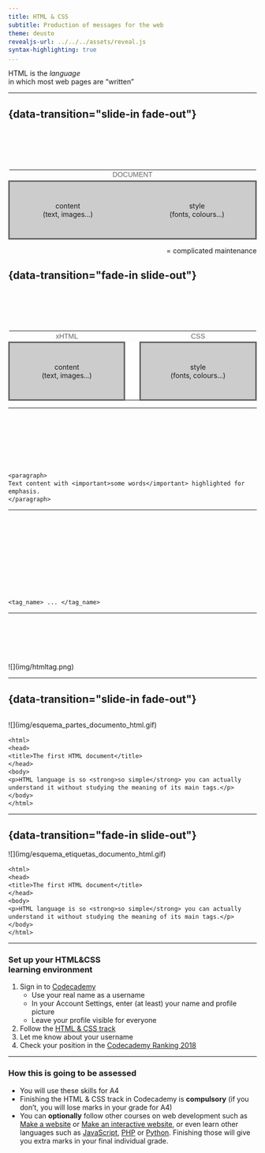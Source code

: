 ```yaml
---
title: HTML & CSS
subtitle: Production of messages for the web
theme: deusto
revealjs-url: ../../../assets/reveal.js
syntax-highlighting: true
...
```


<div class="center">

HTML is the _language_  
in which most web pages are “written”

</div>

---

## {data-transition="slide-in fade-out"}

<table style="margin-top:100px;">
    <tr>
        <td colspan="3" style="text-align:center; font-family:'Frutiger LT Std', Montserrat, sans-serif;color:#666;">DOCUMENT</td>
    </tr>
    <tr style="border:solid 3px #666; background-color:#ccc;">
        <td style="padding:40px; text-align:center;width:300px;">content<br />(text, images...)</td>
        <td style="width:25px;">&nbsp;</td>
        <td style="padding:40px; text-align:center;width:300px;">style<br />(fonts, colours...)</td>
    </tr>
</table>

<div class="fragment" style="text-align:right;">
= complicated maintenance
</div>

## {data-transition="fade-in slide-out"}

<table style="margin-top:100px;">
    <tr>
        <td style="text-align:center; font-family:'Frutiger LT Std', Montserrat, sans-serif;color:#666;">xHTML</td>
        <td style="border-bottom:solid 1px #fff;">&nbsp;</td>
        <td style="text-align:center; font-family:'Frutiger LT Std', Montserrat, sans-serif;color:#666;">CSS</td>
    </tr>
    <tr style="background-color:#ccc;">
        <td style="padding:40px 0; border:solid 3px #666; text-align:center;width:400px;">content<br />(text, images...)</td>
        <td style="background-color:white;width:25px;">&nbsp;</td>
        <td style="padding:40px 0; border:solid 3px #666; text-align:center;width:400px;">style<br />(fonts, colours...)</td>
    </tr>
</table>

---

<div style="height:100px;"></div>

```
<paragraph>
Text content with <important>some words</important> highlighted for emphasis.
</paragraph>
```

---

<div style="height:150px;"></div>

```
<tag_name> ... </tag_name>
```

---

<div class="center" style="margin-top:100px;">
![](img/htmltag.png)
</div>

---

## {data-transition="slide-in fade-out"}

<div class="center" style="padding-top:14px;">
![](img/esquema_partes_documento_html.gif)
</div>

```
<html>
<head>
<title>The first HTML document</title>
</head>
<body>
<p>HTML language is so <strong>so simple</strong> you can actually understand it without studying the meaning of its main tags.</p>
</body> 
</html>
```

---

## {data-transition="fade-in slide-out"}

<div class="center">
![](img/esquema_etiquetas_documento_html.gif)
</div>

```
<html>
<head>
<title>The first HTML document</title>
</head>
<body>
<p>HTML language is so <strong>so simple</strong> you can actually understand it without studying the meaning of its main tags.</p>
</body> 
</html>
```

---

### Set up your HTML&CSS<br />learning environment

1. Sign in to [Codecademy](http://codecademy.com/)
    - Use your real name as a username
    - In your Account Settings, enter (at least) your name and profile picture
    - Leave your profile visible for everyone
5. Follow the [HTML & CSS track](http://www.codecademy.com/en/tracks/web)
6. Let me know about your username
7. Check your position in the [Codecademy Ranking 2018](http://mrn.bz/coderanking2018)

---

### How this is going to be assessed

- You will use these skills for A4 
- Finishing the HTML & CSS track in Codecademy is **compulsory** (if you don’t, you will lose marks in your grade for A4) 
- You can **optionally** follow other courses on web development such as [Make a website](http://www.codecademy.com/en/skills/make-a-website) or [Make an interactive website](http://www.codecademy.com/en/skills/make-an-interactive-website), or even learn other languages such as [JavaScript](http://www.codecademy.com/en/tracks/javascript), [PHP](http://www.codecademy.com/en/tracks/php) or [Python](http://www.codecademy.com/en/tracks/python). Finishing those will give you extra marks in your final individual grade.
